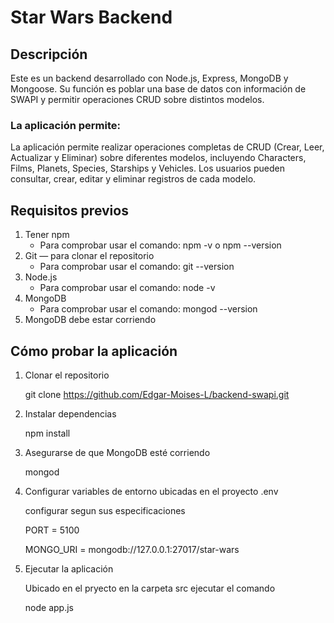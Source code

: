 # Star Wars Backend

## Descripción
Este es un backend desarrollado con Node.js, Express, MongoDB y Mongoose. Su función es poblar una base de datos con información de SWAPI y permitir operaciones CRUD sobre distintos modelos.

### La aplicación permite:

La aplicación permite realizar operaciones completas de CRUD (Crear, Leer, Actualizar y Eliminar) sobre diferentes modelos, incluyendo Characters, Films, Planets, Species, Starships y Vehicles. Los usuarios pueden consultar, crear, editar y eliminar registros de cada modelo.

## Requisitos previos
1. Tener npm
   - Para comprobar usar el comando:  npm -v o npm --version
2. Git — para clonar el repositorio
   - Para comprobar usar el comando: git --version
3. Node.js
   - Para comprobar usar el comando: node -v
4. MongoDB
   - Para comprobar usar el comando: mongod --version
5. MongoDB debe estar corriendo

## Cómo probar la aplicación

1. Clonar el repositorio
   
    git clone https://github.com/Edgar-Moises-L/backend-swapi.git

3. Instalar dependencias
   
   npm install

4. Asegurarse de que MongoDB esté corriendo

   mongod

5. Configurar variables de entorno ubicadas en el proyecto .env

   configurar segun sus especificaciones

   PORT = 5100

   MONGO_URI = mongodb://127.0.0.1:27017/star-wars
   
7. Ejecutar la aplicación
   
   Ubicado en el pryecto en la carpeta src ejecutar el comando
  
   node app.js

    
